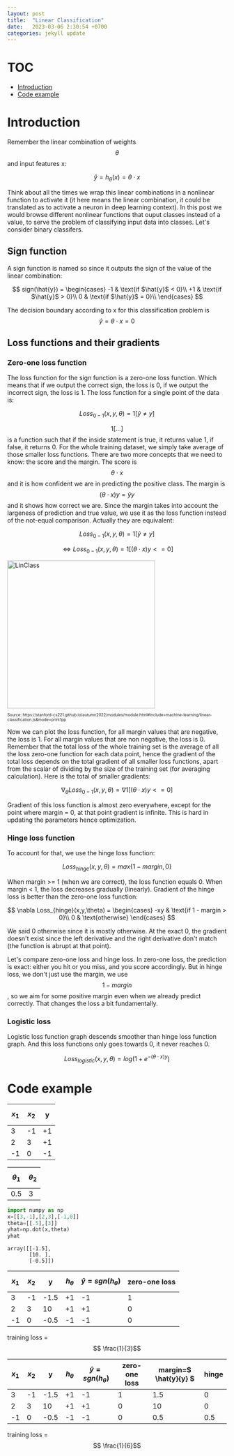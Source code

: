 ```yaml
---
layout: post
title:  "Linear Classification"
date:   2023-03-06 2:30:54 +0700
categories: jekyll update
---
```


# TOC
- [Introduction](#intro)
- [Code example](#code)

# Introduction <a name="intro"></a>

Remember the linear combination of weights $$\theta$$ and input features x:

$$ \hat{y}=h_{\theta}(x) = \theta \cdot x $$

Think about all the times we wrap this linear combinations in a nonlinear function to activate it (it here means the linear combination, it could be translated as to activate a neuron in deep learning context). In this post we would browse different nonlinear functions that ouput classes instead of a value, to serve the problem of classifying input data into classes. Let's consider binary classifers.

## Sign function

A sign function is named so since it outputs the sign of the value of the linear combination:

$$ sign(\hat{y}) = 
\begin{cases}
        -1 & \text{if $\hat{y}$ < 0}\\
        +1 & \text{if $\hat{y}$ > 0}\\
        0 & \text{if $\hat{y}$ = 0}\\
\end{cases}
$$

The decision boundary according to x for this classification problem is $$ \hat{y} = \theta \cdot x = 0 $$

## Loss functions and their gradients

### Zero-one loss function

The loss function for the sign function is a zero-one loss function. Which means that if we output the correct sign, the loss is 0, if we output the incorrect sign, the loss is 1. The loss function for a single point of the data is: 

$$ Loss_{0-1}(x,y,\theta) = 1[\hat{y} \ne y] $$

$$ 1[...] $$ is a function such that if the inside statement is true, it returns value 1, if false, it returns 0. For the whole training dataset, we simply take average of those smaller loss functions. There are two more concepts that we need to know: the score and the margin. The score is $$ \theta \cdot x $$ and it is how confident we are in predicting the positive class. The margin is $$ (\theta \cdot x)y = \hat{y} y $$ and it shows how correct we are. Since the margin takes into account the largeness of prediction and true value, we use it as the loss function instead of the not-equal comparison. Actually they are equivalent:

$$ Loss_{0-1}(x,y,\theta) = 1[\hat{y} \ne y] $$

$$ \Leftrightarrow Loss_{0-1}(x,y,\theta) = 1 [(\theta \cdot x) y <= 0 ] $$

<img width="339" alt="LinClass" src="https://user-images.githubusercontent.com/7457301/224597096-37846d67-d9a6-4940-bffb-d6325cb3657c.png">
<p style="font-size:9px">Source: https://stanford-cs221.github.io/autumn2022/modules/module.html#include=machine-learning/linear-classification.js&mode=print1pp</p>

Now we can plot the loss function, for all margin values that are negative, the loss is 1. For all margin values that are non negative, the loss is 0. Remember that the total loss of the whole training set is the average of all the loss zero-one function for each data point, hence the gradient of the total loss depends on the total gradient of all smaller loss functions, apart from the scalar of dividing by the size of the training set (for averaging calculation). Here is the total of smaller gradients:

$$ \nabla_{\theta} Loss_{0-1}(x,y,\theta) = \nabla 1 {[(\theta \cdot x) y <= 0 ]} $$

Gradient of this loss function is almost zero everywhere, except for the point where margin = 0, at that point gradient is infinite. This is hard in updating the parameters hence optimization.

### Hinge loss function

To account for that, we use the hinge loss function:

$$ Loss_{hinge} (x,y,\theta) = max\{1 - margin, 0\} $$

When margin >= 1 (when we are correct), the loss function equals 0. When margin < 1, the loss decreases gradually (linearly). Gradient of the hinge loss is better than the zero-one loss function:

$$ \nabla Loss_{hinge}(x,y,\theta) = 
\begin{cases}
    -xy & \text{if 1 - margin > 0}\\
    0 & \text{otherwise}
\end{cases}
$$

We said 0 otherwise since it is mostly otherwise. At the exact 0, the gradient doesn't exist since the left derivative and the right derivative don't match (the function is abrupt at that point).

Let's compare zero-one loss and hinge loss. In zero-one loss, the prediction is exact: either you hit or you miss, and you score accordingly. But in hinge loss, we don't just use the margin, we use $$ 1 - margin $$, so we aim for some positive margin even when we already predict correctly. That changes the loss a bit fundamentally.

### Logistic loss

Logistic loss function graph descends smoother than hinge loss function graph. And this loss functions only goes towards 0, it never reaches 0.

$$ Loss_{logistic}(x,y,\theta) = log(1+e^{-(\theta \cdot x)y}) $$

# Code example <a name="code"></a>

|$$x_1$$|$$x_2$$|y|
|--|--|--|
|3|-1|+1|
|2|3|+1|
|-1|0|-1|

|$$\theta_1$$|$$\theta_2$$|
|--|--|
|0.5|3|



```python
import numpy as np
x=[[3,-1],[2,3],[-1,0]]
theta=[[.5],[3]]
yhat=np.dot(x,theta)
yhat
```




    array([[-1.5],
           [10. ],
           [-0.5]])



|$$ x_1 $$|$$ x_2 $$|y|$$ h_{\theta} $$|$$ \hat{y}=sgn(h_{\theta}) $$|zero-one loss|
|--|--|--|--|--|--|
|3|-1| -1.5|+1|-1|1|
|2|3| 10|+1|+1|0|
|-1|0| -0.5|-1|-1|0|

training loss = $$ \frac{1}{3}$$

|$$ x_1 $$|$$ x_2 $$|y|$$ h_{\theta} $$|$$ \hat{y}=sgn(h_{\theta}) $$|zero-one loss|margin=$ \hat{y}{y} $|hinge|
|--|--|--|--|--|--|--|--|
|3|-1| -1.5|+1|-1|1|1.5|0|
|2|3| 10|+1|+1|0|10|0|
|-1|0| -0.5|-1|-1|0|0.5|0.5|

training loss = $$ \frac{1}{6}$$


```python

```
